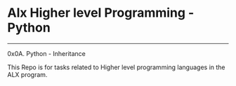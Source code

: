 # Alx Higher level Programming - Python
****

0x0A. Python - Inheritance

This Repo is for tasks related to Higher level programming languages in the ALX program.
